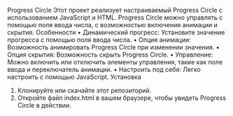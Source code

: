 Progress Circle
Этот проект реализует настраиваемый Progress Circle с использованием JavaScript и HTML. Progress Circle можно управлять с помощью поля ввода числа, с возможностью включения анимации и скрытия.
Особенности
• Динамический прогресс: Установите значение прогресса с помощью поля ввода числа.
• Опция анимации: Возможность анимировать Progress Circle при изменении значения.
• Опция скрытия: Возможность скрыть Progress Circle.
• Управление: Можно включить или отключить элементы управления, такие как поле ввода и переключатель анимации.
• Настроить под себя: Легко настроить с помощью JavaScript.
Установка

1. Клонируйте или скачайте этот репозиторий.
2. Откройте файл index.html в вашем браузере, чтобы увидеть Progress Circle в действии.
